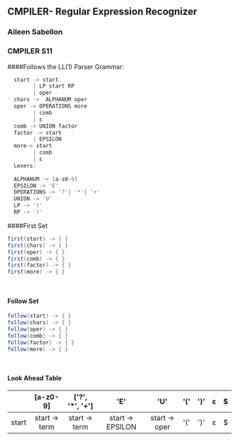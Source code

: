 ## CMPILER- Regular Expression Recognizer

### Aileen Sabellon
### CMPILER S11

####Follows the LL(1) Parser Grammar:

``` Java
  start -> start 
        | LP start RP 
        | oper
  chars ->  ALPHANUM oper
  oper -> OPERATIONS more
        | comb 
        | ε
  comb -> UNION factor
  factor -> start 
        | EPSILON
  more-> start
        | comb
        | ε
  Lexers:
  
  ALPHANUM -> [a-z0-9]
  EPSILON -> 'E'
  OPERATIONS -> '?'| '*'| '+'
  UNION -> 'U'
  LP -> '('
  RP -> ')'  
```

####First Set

``` Java
first(start) -> { }
first(chars) -> { }
first(oper) -> { }
first(comb) -> { }
first(factor) -> { }
first(more) -> { }

    
```
#### Follow Set

``` Java
follow(start) -> { }
follow(chars) -> { }
follow(oper) -> { }
follow(comb) -> { }
follow(factor) -> { }
follow(more) -> { }

    
```

#### Look Ahead Table

|           | [a-z0-9]      |['?', '*', '+'] |        'E'      |        'U'      |        '('      |        ')'      |         ε       |         $       |
| --------- |:-------------:|:--------------:|:---------------:|:---------------:|:---------------:|:---------------:|:---------------:| ---------------:|
| start     | start -> term |  start -> term | start -> EPSILON|  start -> oper  |        '('      |        ')'      |         ε       |         $       |

